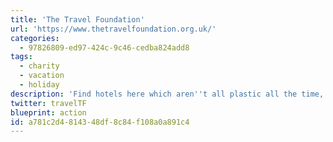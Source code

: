 ```yaml
---
title: 'The Travel Foundation'
url: 'https://www.thetravelfoundation.org.uk/'
categories:
  - 97826809-ed97-424c-9c46-cedba824add8
tags:
  - charity
  - vacation
  - holiday
description: 'Find hotels here which aren''t all plastic all the time, amongst other things. This charity brings together travel businesses, suppliers, community groups, governments, local authorities and more to develop practical solutions which maximise the benefits and minimise the negative impacts of tourism in destinations.'
twitter: travelTF
blueprint: action
id: a781c2d4-8143-48df-8c84-f108a0a891c4
---
```

